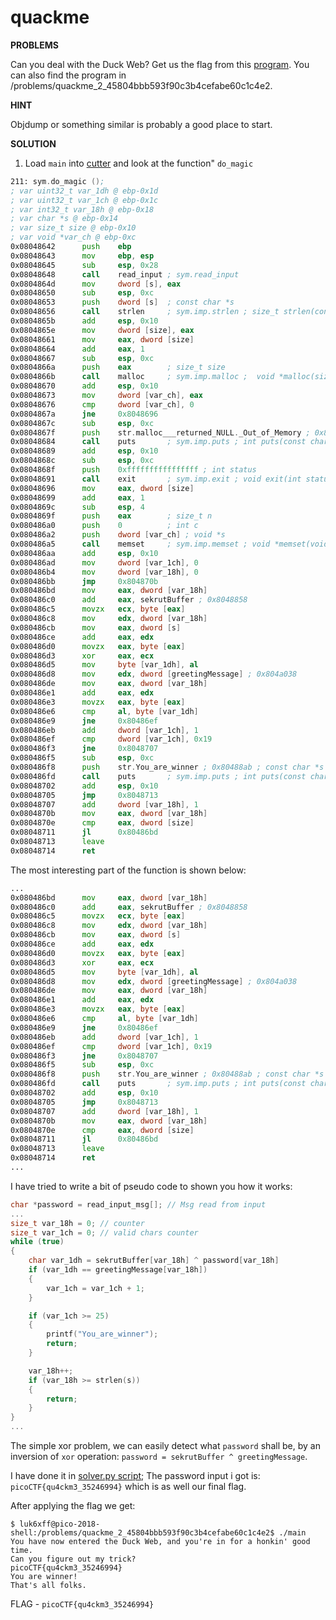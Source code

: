 # quackme

__PROBLEMS__

Can you deal with the Duck Web? Get us the flag from this [program](./main). You can also find the program in /problems/quackme_2_45804bbb593f90c3b4cefabe60c1c4e2.

__HINT__

Objdump or something similar is probably a good place to start.


__SOLUTION__
1. Load `main` into [cutter](www.cutter.re) and look at the function" `do_magic`

```asm
211: sym.do_magic ();
; var uint32_t var_1dh @ ebp-0x1d
; var uint32_t var_1ch @ ebp-0x1c
; var int32_t var_18h @ ebp-0x18
; var char *s @ ebp-0x14
; var size_t size @ ebp-0x10
; var void *var_ch @ ebp-0xc
0x08048642      push    ebp
0x08048643      mov     ebp, esp
0x08048645      sub     esp, 0x28
0x08048648      call    read_input ; sym.read_input
0x0804864d      mov     dword [s], eax
0x08048650      sub     esp, 0xc
0x08048653      push    dword [s]  ; const char *s
0x08048656      call    strlen     ; sym.imp.strlen ; size_t strlen(const char *s)
0x0804865b      add     esp, 0x10
0x0804865e      mov     dword [size], eax
0x08048661      mov     eax, dword [size]
0x08048664      add     eax, 1
0x08048667      sub     esp, 0xc
0x0804866a      push    eax        ; size_t size
0x0804866b      call    malloc     ; sym.imp.malloc ;  void *malloc(size_t size)
0x08048670      add     esp, 0x10
0x08048673      mov     dword [var_ch], eax
0x08048676      cmp     dword [var_ch], 0
0x0804867a      jne     0x8048696
0x0804867c      sub     esp, 0xc
0x0804867f      push    str.malloc___returned_NULL._Out_of_Memory ; 0x8048884 ; const char *s
0x08048684      call    puts       ; sym.imp.puts ; int puts(const char *s)
0x08048689      add     esp, 0x10
0x0804868c      sub     esp, 0xc
0x0804868f      push    0xffffffffffffffff ; int status
0x08048691      call    exit       ; sym.imp.exit ; void exit(int status)
0x08048696      mov     eax, dword [size]
0x08048699      add     eax, 1
0x0804869c      sub     esp, 4
0x0804869f      push    eax        ; size_t n
0x080486a0      push    0          ; int c
0x080486a2      push    dword [var_ch] ; void *s
0x080486a5      call    memset     ; sym.imp.memset ; void *memset(void *s, int c, size_t n)
0x080486aa      add     esp, 0x10
0x080486ad      mov     dword [var_1ch], 0
0x080486b4      mov     dword [var_18h], 0
0x080486bb      jmp     0x804870b
0x080486bd      mov     eax, dword [var_18h]
0x080486c0      add     eax, sekrutBuffer ; 0x8048858
0x080486c5      movzx   ecx, byte [eax]
0x080486c8      mov     edx, dword [var_18h]
0x080486cb      mov     eax, dword [s]
0x080486ce      add     eax, edx
0x080486d0      movzx   eax, byte [eax]
0x080486d3      xor     eax, ecx
0x080486d5      mov     byte [var_1dh], al
0x080486d8      mov     edx, dword [greetingMessage] ; 0x804a038
0x080486de      mov     eax, dword [var_18h]
0x080486e1      add     eax, edx
0x080486e3      movzx   eax, byte [eax]
0x080486e6      cmp     al, byte [var_1dh]
0x080486e9      jne     0x80486ef
0x080486eb      add     dword [var_1ch], 1
0x080486ef      cmp     dword [var_1ch], 0x19
0x080486f3      jne     0x8048707
0x080486f5      sub     esp, 0xc
0x080486f8      push    str.You_are_winner ; 0x80488ab ; const char *s
0x080486fd      call    puts       ; sym.imp.puts ; int puts(const char *s)
0x08048702      add     esp, 0x10
0x08048705      jmp     0x8048713
0x08048707      add     dword [var_18h], 1
0x0804870b      mov     eax, dword [var_18h]
0x0804870e      cmp     eax, dword [size]
0x08048711      jl      0x80486bd
0x08048713      leave
0x08048714      ret
```

The most interesting part of the function is shown below:
```asm
...
0x080486bd      mov     eax, dword [var_18h]
0x080486c0      add     eax, sekrutBuffer ; 0x8048858
0x080486c5      movzx   ecx, byte [eax]
0x080486c8      mov     edx, dword [var_18h]
0x080486cb      mov     eax, dword [s]
0x080486ce      add     eax, edx
0x080486d0      movzx   eax, byte [eax]
0x080486d3      xor     eax, ecx
0x080486d5      mov     byte [var_1dh], al
0x080486d8      mov     edx, dword [greetingMessage] ; 0x804a038
0x080486de      mov     eax, dword [var_18h]
0x080486e1      add     eax, edx
0x080486e3      movzx   eax, byte [eax]
0x080486e6      cmp     al, byte [var_1dh]
0x080486e9      jne     0x80486ef
0x080486eb      add     dword [var_1ch], 1
0x080486ef      cmp     dword [var_1ch], 0x19
0x080486f3      jne     0x8048707
0x080486f5      sub     esp, 0xc
0x080486f8      push    str.You_are_winner ; 0x80488ab ; const char *s
0x080486fd      call    puts       ; sym.imp.puts ; int puts(const char *s)
0x08048702      add     esp, 0x10
0x08048705      jmp     0x8048713
0x08048707      add     dword [var_18h], 1
0x0804870b      mov     eax, dword [var_18h]
0x0804870e      cmp     eax, dword [size]
0x08048711      jl      0x80486bd
0x08048713      leave
0x08048714      ret
...
```

I have tried to write a bit of pseudo code to shown you how it works:
```c
char *password = read_input_msg[]; // Msg read from input
...
size_t var_18h = 0; // counter
size_t var_1ch = 0; // valid chars counter
while (true)
{
    char var_1dh = sekrutBuffer[var_18h] ^ password[var_18h]
    if (var_1dh == greetingMessage[var_18h])
    {
        var_1ch = var_1ch + 1;
    }

    if (var_1ch >= 25)
    {
        printf("You_are_winner");
        return;
    }

    var_18h++;
    if (var_18h >= strlen(s))
    {
        return;
    }
}
...
```
The simple xor problem, we can easily detect what `password` shall be, by an inversion of `xor` operation: `password = sekrutBuffer ^ greetingMessage`.

I have done it in [solver.py script](./solver.py);
The password input i got is: `picoCTF{qu4ckm3_35246994}` which is as well our final flag.

After applying the flag we get:
```
$ luk6xff@pico-2018-shell:/problems/quackme_2_45804bbb593f90c3b4cefabe60c1c4e2$ ./main
You have now entered the Duck Web, and you're in for a honkin' good time.
Can you figure out my trick?
picoCTF{qu4ckm3_35246994}
You are winner!
That's all folks.
```

FLAG - `picoCTF{qu4ckm3_35246994}`
